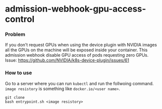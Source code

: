 # admission-webhook-gpu-access-control


### Problem

If you don't request GPUs when using the device plugin with NVIDIA images all the GPUs on the machine will be exposed inside your container. This admission webhook disable GPU access of pods requesting zero GPUs.
Issue: https://github.com/NVIDIA/k8s-device-plugin/issues/61


### How to use

Go to a server where you can run `kubectl` and run the follwoing command.
`image resistory` is something like `docker.io/<user name>`.

```
git clone 
bash entrypoint.sh <image resistory>
```
